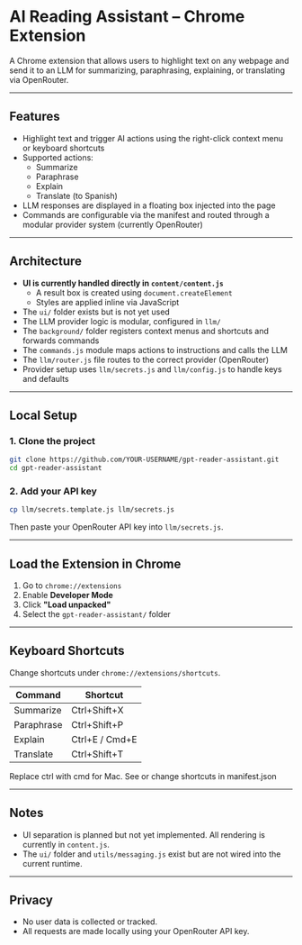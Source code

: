 # AI Reading Assistant – Chrome Extension

A Chrome extension that allows users to highlight text on any webpage and send it to an LLM for summarizing, paraphrasing, explaining, or translating via OpenRouter.

---

## Features

- Highlight text and trigger AI actions using the right-click context menu or keyboard shortcuts
- Supported actions:
  - Summarize
  - Paraphrase
  - Explain
  - Translate (to Spanish)
- LLM responses are displayed in a floating box injected into the page
- Commands are configurable via the manifest and routed through a modular provider system (currently OpenRouter)

---

## Architecture

- **UI is currently handled directly in `content/content.js`**
  - A result box is created using `document.createElement`
  - Styles are applied inline via JavaScript
- The `ui/` folder exists but is not yet used
- The LLM provider logic is modular, configured in `llm/`
- The `background/` folder registers context menus and shortcuts and forwards commands
- The `commands.js` module maps actions to instructions and calls the LLM
- The `llm/router.js` file routes to the correct provider (OpenRouter)
- Provider setup uses `llm/secrets.js` and `llm/config.js` to handle keys and defaults

---

## Local Setup

### 1. Clone the project

```bash
git clone https://github.com/YOUR-USERNAME/gpt-reader-assistant.git
cd gpt-reader-assistant
```

### 2. Add your API key

```bash
cp llm/secrets.template.js llm/secrets.js
```

Then paste your OpenRouter API key into `llm/secrets.js`.

---

## Load the Extension in Chrome

1. Go to `chrome://extensions`
2. Enable **Developer Mode**
3. Click **"Load unpacked"**
4. Select the `gpt-reader-assistant/` folder

---

## Keyboard Shortcuts

Change shortcuts under `chrome://extensions/shortcuts`.

| Command     | Shortcut          |
|-------------|-------------------|
| Summarize   | Ctrl+Shift+X      |
| Paraphrase  | Ctrl+Shift+P      |
| Explain     | Ctrl+E / Cmd+E    |
| Translate   | Ctrl+Shift+T      |

Replace ctrl with cmd for Mac. See or change shortcuts in manifest.json

---

## Notes

- UI separation is planned but not yet implemented. All rendering is currently in `content.js`.
- The `ui/` folder and `utils/messaging.js` exist but are not wired into the current runtime.

---

## Privacy

- No user data is collected or tracked.
- All requests are made locally using your OpenRouter API key.
